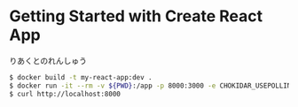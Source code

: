 # Getting Started with Create React App
りあくとのれんしゅう

```bash
$ docker build -t my-react-app:dev .
$ docker run -it --rm -v ${PWD}:/app -p 8000:3000 -e CHOKIDAR_USEPOLLING=true my-react-app:dev
$ curl http://localhost:8000
```

